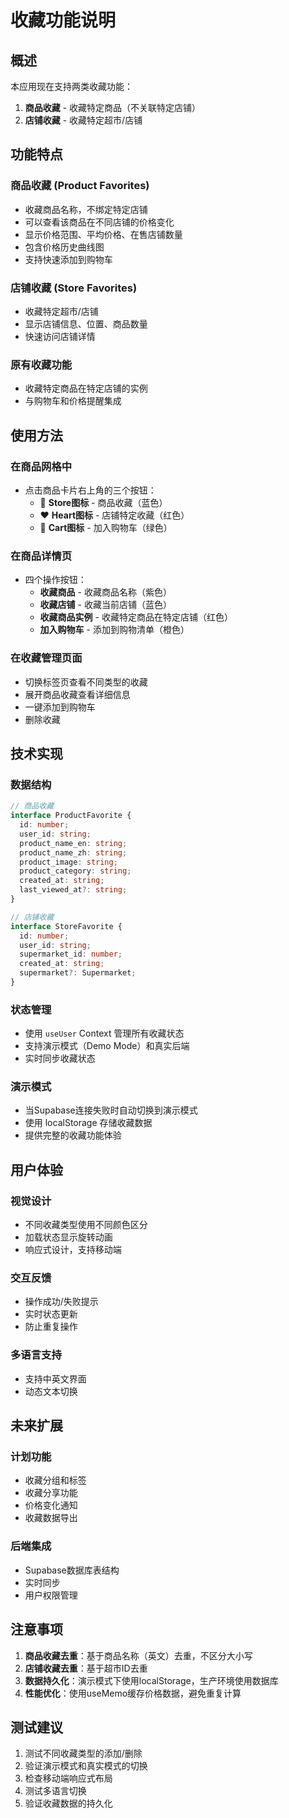 # 收藏功能说明

## 概述

本应用现在支持两类收藏功能：
1. **商品收藏** - 收藏特定商品（不关联特定店铺）
2. **店铺收藏** - 收藏特定超市/店铺

## 功能特点

### 商品收藏 (Product Favorites)
- 收藏商品名称，不绑定特定店铺
- 可以查看该商品在不同店铺的价格变化
- 显示价格范围、平均价格、在售店铺数量
- 包含价格历史曲线图
- 支持快速添加到购物车

### 店铺收藏 (Store Favorites)
- 收藏特定超市/店铺
- 显示店铺信息、位置、商品数量
- 快速访问店铺详情

### 原有收藏功能
- 收藏特定商品在特定店铺的实例
- 与购物车和价格提醒集成

## 使用方法

### 在商品网格中
- 点击商品卡片右上角的三个按钮：
  - 🔵 **Store图标** - 商品收藏（蓝色）
  - ❤️ **Heart图标** - 店铺特定收藏（红色）
  - 🛒 **Cart图标** - 加入购物车（绿色）

### 在商品详情页
- 四个操作按钮：
  - **收藏商品** - 收藏商品名称（紫色）
  - **收藏店铺** - 收藏当前店铺（蓝色）
  - **收藏商品实例** - 收藏特定商品在特定店铺（红色）
  - **加入购物车** - 添加到购物清单（橙色）

### 在收藏管理页面
- 切换标签页查看不同类型的收藏
- 展开商品收藏查看详细信息
- 一键添加到购物车
- 删除收藏

## 技术实现

### 数据结构
```typescript
// 商品收藏
interface ProductFavorite {
  id: number;
  user_id: string;
  product_name_en: string;
  product_name_zh: string;
  product_image: string;
  product_category: string;
  created_at: string;
  last_viewed_at?: string;
}

// 店铺收藏
interface StoreFavorite {
  id: number;
  user_id: string;
  supermarket_id: number;
  created_at: string;
  supermarket?: Supermarket;
}
```

### 状态管理
- 使用 `useUser` Context 管理所有收藏状态
- 支持演示模式（Demo Mode）和真实后端
- 实时同步收藏状态

### 演示模式
- 当Supabase连接失败时自动切换到演示模式
- 使用 localStorage 存储收藏数据
- 提供完整的收藏功能体验

## 用户体验

### 视觉设计
- 不同收藏类型使用不同颜色区分
- 加载状态显示旋转动画
- 响应式设计，支持移动端

### 交互反馈
- 操作成功/失败提示
- 实时状态更新
- 防止重复操作

### 多语言支持
- 支持中英文界面
- 动态文本切换

## 未来扩展

### 计划功能
- 收藏分组和标签
- 收藏分享功能
- 价格变化通知
- 收藏数据导出

### 后端集成
- Supabase数据库表结构
- 实时同步
- 用户权限管理

## 注意事项

1. **商品收藏去重**：基于商品名称（英文）去重，不区分大小写
2. **店铺收藏去重**：基于超市ID去重
3. **数据持久化**：演示模式下使用localStorage，生产环境使用数据库
4. **性能优化**：使用useMemo缓存价格数据，避免重复计算

## 测试建议

1. 测试不同收藏类型的添加/删除
2. 验证演示模式和真实模式的切换
3. 检查移动端响应式布局
4. 测试多语言切换
5. 验证收藏数据的持久化
